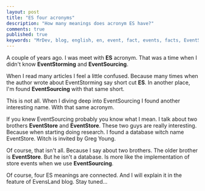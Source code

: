 ```yaml
---
layout: post
title: "ES four acronyms"
description: "How many meanings does acronym ES have?"
comments: true
published: true
keywords: "MrDev, blog, english, en, event, fact, events, facts, EventStorming, EventStore, EventSourcing"
---
```


A couple of years ago. I was meet with **ES** acronym. That was a time when I didn't know **EventStorming** and **EventSourcing**.

When I read many articles I feel a little confused. Because many times when the author wrote about EventStorming say short cut **ES**. In another place, I'm found **EventSourcing** with that same short.

This is not all.
When I diving deep into EventSourcing I found another interesting name. With that same acronym.

If you knew EventSourcing probably you know what I mean.
I talk about two brothers **EventStore** and **EventStore**.
These two guys are really interesting. Because when starting doing research. I found a database witch name EventStore. Witch is invited by Greg Young.

Of course, that isn't all. Because I say about two brothers. The older brother is **EventStore**. But he isn't a database. Is more like the implementation of store events when we use **EventSourcing**.

Of course, four ES meanings are connected. And I will explain it in the feature of EvensLand blog. 
Stay tuned...